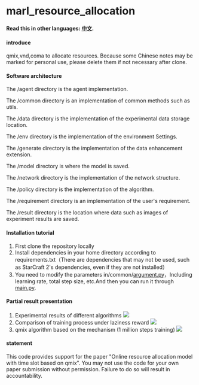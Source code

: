 # marl_resource_allocation
**Read this in other languages: [中文](README_zh.md).**


#### introduce
qmix,vnd,coma to allocate resources. Because some Chinese notes may be marked for personal use, please delete them if not necessary after clone.

#### Software architecture

The /agent directory is the agent implementation.

The /common directory is an implementation of common methods such as utils.

The /data directory is the implementation of the experimental data storage location.

The /env directory is the implementation of the environment Settings.

The /generate directory is the implementation of the data enhancement extension.

The /model directory is where the model is saved.

The /network directory is the implementation of the network structure.

The /policy directory is the implementation of the algorithm.

The /requirement directory is an implementation of the user's requirement.

The /result directory is the location where data such as images of experiment results are saved.


#### Installation tutorial

1.  First clone the repository locally
2.  Install dependencies in your home directory according to requirements.txt（There are dependencies that may not be used, such as StarCraft 2's dependencies, even if they are not installed）
3.  You need to modify the parameters in/common/[argument.py](common%2Fargument.py)，Including learning rate, total step size, etc.And then you can run it through [main.py](main.py). 


#### Partial result presentation

1.  Experimental results of different algorithms
![](D:\pycharm\pythonProject\marl_resource_allocation\result1.png)
2.  Comparison of training process under laziness reward
![](D:\pycharm\pythonProject\marl_resource_allocation\result2.png)
3.  qmix algorithm based on the mechanism (1 million steps training)
![](D:\pycharm\pythonProject\marl_resource_allocation\result3.png)

#### statement

This code provides support for the paper "Online resource allocation model with time slot based on qmix". You may not use the code for your own paper submission without permission. Failure to do so will result in accountability.


